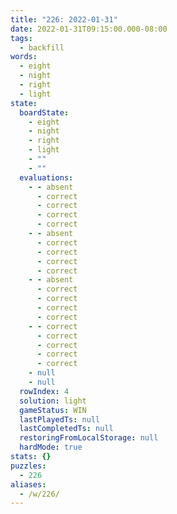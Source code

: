 ```yaml
---
title: "226: 2022-01-31"
date: 2022-01-31T09:15:00.000-08:00
tags:
  - backfill
words:
  - eight
  - night
  - right
  - light
state:
  boardState:
    - eight
    - night
    - right
    - light
    - ""
    - ""
  evaluations:
    - - absent
      - correct
      - correct
      - correct
      - correct
    - - absent
      - correct
      - correct
      - correct
      - correct
    - - absent
      - correct
      - correct
      - correct
      - correct
    - - correct
      - correct
      - correct
      - correct
      - correct
    - null
    - null
  rowIndex: 4
  solution: light
  gameStatus: WIN
  lastPlayedTs: null
  lastCompletedTs: null
  restoringFromLocalStorage: null
  hardMode: true
stats: {}
puzzles:
  - 226
aliases:
  - /w/226/
---
```

<!-- more -->
